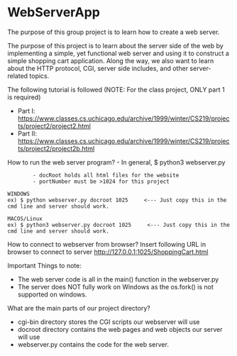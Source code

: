# WebServerApp
The purpose of this group project is to learn how to create a web server.

The purpose of this project is to learn about the server side of the web by implementing a simple, yet functional web server and using it to construct a simple shopping cart application. Along the way, we also want to learn about the HTTP protocol, CGI, server side includes, and other server-related topics. 

The following tutorial is followed (NOTE: For the class project, ONLY part 1 is required)
- Part I: https://www.classes.cs.uchicago.edu/archive/1999/winter/CS219/projects/project2/project2.html
- Part II: https://www.classes.cs.uchicago.edu/archive/1999/winter/CS219/projects/project2/project2b.html


How to run the web server program?
    - In general,
        $ python3 webserver.py <relativePathToDocRoot> <portNumberr>
    
            - docRoot holds all html files for the website
            - portNumber must be >1024 for this project

    WINDOWS
    ex) $ python webserver.py docroot 1025     <--- Just copy this in the cmd line and server should work.

    MACOS/Linux
    ex) $ python3 webserver.py docroot 1025     <--- Just copy this in the cmd line and server should work.


How to connect to webserver from browser?
    Insert following URL in browser to connect to server
        http://127.0.0.1:1025/ShoppingCart.html


Important Things to note:
- The web server code is all in the main() function in the webserver.py
- The server does NOT fully work on Windows as the os.fork() is not supported on windows.

What are the main parts of our project directory?
- cgi-bin directory stores the CGI scripts our webserver will use
- docroot directory contains the web pages and web objects our server will use
- webserver.py contains the code for the web server.